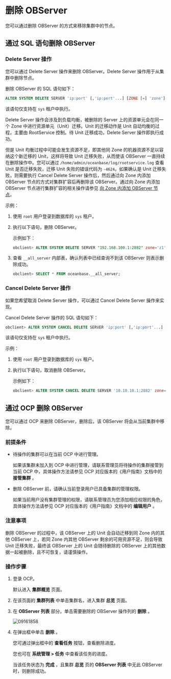 # 删除 OBServer

您可以通过删除 OBServer 的方式来移除集群中的节点。

## **通过 SQL 语句删除 OBServer**

### Delete Server 操作

您可以通过 Delete Server 操作来删除 OBServer。Delete Server 操作用于从集群中删除节点。

删除 OBServer 的 SQL 语句如下：

```sql
ALTER SYSTEM DELETE SERVER 'ip:port' [,'ip:port'...] [ZONE [=] 'zone']
```

该语句仅支持在 `sys` 租户中执行。

Delete Server 操作会涉及到负载均衡，被删除的 Server 上的资源单元会在同一个 Zone 中进行资源单元（Unit）迁移。Unit 的迁移动作是 Unit 自动均衡的过程，主要由 RootService 控制。待 Unit 迁移成功，Delete Server 操作即执行成功。

但是 Unit 均衡过程中可能会发生资源不足，即其他同 Zone 的机器资源不足以容纳这个新迁移的 Unit，这样将导致 Unit 迁移失败，从而使该 OBServer 一直持续在删除操作中。您可以通过 `/home/admin/oceanbase/log/rootservice.log` 查看 Unit 是否迁移失败，迁移 Unit 失败的错误代码为 `-4624`。如果确认是 Unit 迁移失败，则需要执行 Cancel Delete Server 操作后，然后通过向 Zone 内添加 OBServer 节点的方式对集群扩容后再删除该 OBServer。通过向 Zone 内添加 OBServer 节点进行集群扩容的相关操作请参见 [向 Zone 内添加 OBServer 节点](../../../11.operation-and-maintenance-management/2.scale-out-and-scale-in/1.overview-of-scale-out-and-scale-in.md/../2.cluster-level-scale-out-and-scale-in/1.scale-out/2.add-observers-in-zones.md)。

示例：

1. 使用 `root` 用户登录到数据库的 `sys` 租户。

2. 执行以下语句，删除 OBServer。

   示例如下：

   ```sql
   obclient> ALTER SYSTEM DELETE SERVER "192.168.100.1:2882" zone='z1'
   ```

3. 查看 `__all_server` 内部表，确认列表中已经查询不到该 OBServer 则表示删除成功。

   ```sql
   obclient> SELECT * FROM oceanbase.__all_server;
   ```

### Cancel Delete Server 操作

如果您希望取消 Delete Server 操作，可以通过 Cancel Delete Server 操作来实现。

Cancel Delete Server 操作的 SQL 语句如下：

```sql
obclient> ALTER SYSTEM CANCEL DELETE SERVER 'ip:port' [,'ip:port'...] [ZONE [=] 'zone']
```

该语句仅支持在 `sys` 租户中执行。

示例：

1. 使用 `root` 用户登录到数据库的 `sys` 租户。

2. 执行以下语句，取消删除 OBServer。

   示例如下：

   ```sql
   obclient> ALTER SYSTEM CANCEL DELETE SERVER '10.10.10.1:2882' zone='zone1';
   ```

## 通过 OCP 删除 OBServer

您可以通过 OCP 来删除 OBServer，删除后，该 OBServer 将会从当前集群中移除。

### 前提条件

* 待操作的集群可以在当前 OCP 中进行管理。

  如果该集群未加入到 OCP 中进行管理，请联系管理员将待操作的集群接管到当前 OCP 中，具体操作方法请参见 OCP 对应版本的《用户指南》文档中的 **接管集群** 。
  
* 删除 OBServer 前，请确认当前登录用户已具备集群的管理权限。

  如果当前用户没有集群管理的权限，请联系管理员为您添加相应权限的角色，具体操作方法请参见 OCP 对应版本的《用户指南》文档中的 **编辑用户** 。
  
### 注意事项

删除 OBServer 的过程中，该 OBServer 上的 Unit 会自动迁移到同 Zone 内的其他 OBServer 上，若同 Zone 内其他 OBServer 剩余的可用资源不足，则会导致 Unit 迁移失败，最终该 OBServer 上的 Unit 会随待删除的 OBServer 上的其他数据一起被删除，且不可恢复，请谨慎操作。

### 操作步骤

1. 登录 OCP。

   默认进入 **集群概览** 页面。

2. 在该页面的 **集群列表** 中单击集群名，进入集群 **总览** 页面。

3. 在 **OBServer 列表** 部分，单击需要删除的 OBServer 操作列的 **删除** 。

   ![09161858](https://help-static-aliyun-doc.aliyuncs.com/assets/img/zh-CN/1160562361/p327413.png)

4. 在弹出框中单击 **删除** 。

   您可通过弹出框中的 **查看任务** 按钮，查看删除进度。

   您也可在 **系统管理 \> 任务** 中查看该任务的进度。

   当该任务状态为 **完成** ，且集群 **总览** 页的 **OBServer 列表** 中无此 OBServer 时，则删除成功。
